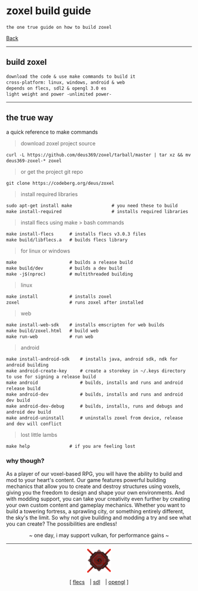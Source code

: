 # zoxel build guide

    the one true guide on how to build zoxel

[Back](../readme.md)

-----

## build zoxel

    download the code & use make commands to build it
    cross-platform: linux, windows, android & web
    depends on flecs, sdl2 & opengl 3.0 es
    light weight and power -unlimited power-

-----

## the true way

a quick reference to make commands

> download zoxel project source
```
curl -L https://github.com/deus369/zoxel/tarball/master | tar xz && mv deus369-zoxel-* zoxel 
```
> or get the project git repo
```
git clone https://codeberg.org/deus/zoxel
```
> install required libraries
```
sudo apt-get install make               # you need these to build 
make install-required                   # installs required libraries
```
> install flecs using make > bash commands
```
make install-flecs      # installs flecs v3.0.3 files
make build/libflecs.a   # builds flecs library
```
> for linux or windows
```
make                    # builds a release build
make build/dev          # builds a dev build
make -j$(nproc)         # multithreaded building
```
> linux
```
make install            # installs zoxel
zoxel                   # runs zoxel after installed
```
> web
```
make install-web-sdk    # installs emscripten for web builds
make build/zoxel.html   # build web
make run-web            # run web
```
> android
```
make install-android-sdk    # installs java, android sdk, ndk for android building
make android-create-key     # create a storekey in ~/.keys directory to use for signing a release build
make android                # builds, installs and runs and android release build
make android-dev            # builds, installs and runs and android dev build
make android-dev-debug      # builds, installs, runs and debugs and android dev build
make android-uninstall      # uninstalls zoxel from device, release and dev will conflict
```
> lost little lambs
```
make help               # if you are feeling lost
```

### why though?

<p>
As a player of our voxel-based RPG, you will have the ability to build and mod to your heart's content. Our game features powerful building mechanics that allow you to create and destroy structures using voxels, giving you the freedom to design and shape your own environments. And with modding support, you can take your creativity even further by creating your own custom content and gameplay mechanics. Whether you want to build a towering fortress, a sprawling city, or something entirely different, the sky's the limit. So why not give building and modding a try and see what you can create? The possibilities are endless!
</p>

<p align="center">
~ one day, i may support vulkan, for performance gains ~
</p>

-----

<p align="center">
  <img width="64" src="../build/resources/textures/game_icon.png" alt="Zoxel Logo"> 
</p>

<p align="center">
  [
  <a href="https://github.com/SanderMertens/flecs">flecs</a>
  <a style="margin-left: 10px;"> | </a>
  <a href="https://www.libsdl.org">sdl</a>
  <a style="margin-left: 10px;"> | </a>
  <a href="https://www.khronos.org/opengles">opengl</a>
  ]
</p>